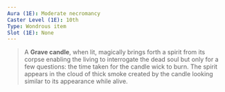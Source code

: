 ```yaml
---
Aura (1E): Moderate necromancy
Caster Level (1E): 10th
Type: Wondrous item
Slot (1E): None
---
```


> A **Grave candle**, when lit, magically brings forth a spirit from its corpse enabling the living to interrogate the dead soul but only for a few questions: the time taken for the candle wick to burn. The spirit appears in the cloud of thick smoke created by the candle looking similar to its appearance while alive.







